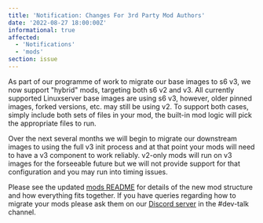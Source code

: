 ```yaml
---
title: 'Notification: Changes For 3rd Party Mod Authors'
date: '2022-08-27 18:00:00Z'
informational: true
affected:
  - 'Notifications'
  - 'mods'
section: issue
---
```

As part of our programme of work to migrate our base images to s6 v3, we now support "hybrid" mods, targeting both s6 v2 and v3. All currently supported Linuxserver base images are using s6 v3, however, older pinned images, forked versions, etc. may still be using v2. To support both cases, simply include both sets of files in your mod, the built-in mod logic will pick the appropriate files to run.

Over the next several months we will begin to migrate our downstream images to using the full v3 init process and at that point your mods will need to have a v3 component to work reliably. v2-only mods will run on v3 images for the forseeable future but we will not provide support for that configuration and you may run into timing issues.

Please see the updated [mods README](https://github.com/linuxserver/docker-mods/blob/master/README.md) for details of the new mod structure and how everything fits together. If you have queries regarding how to migrate your mods please ask them on our [Discord server](https://discord.gg/YWrKVTn) in the #dev-talk channel.
